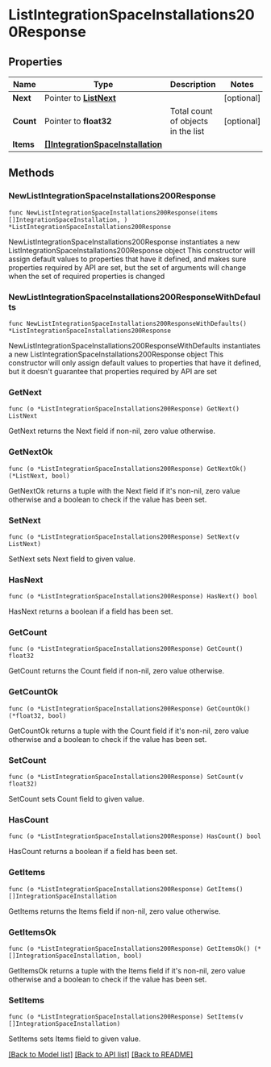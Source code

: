 # ListIntegrationSpaceInstallations200Response

## Properties

Name | Type | Description | Notes
------------ | ------------- | ------------- | -------------
**Next** | Pointer to [**ListNext**](ListNext.md) |  | [optional] 
**Count** | Pointer to **float32** | Total count of objects in the list | [optional] 
**Items** | [**[]IntegrationSpaceInstallation**](IntegrationSpaceInstallation.md) |  | 

## Methods

### NewListIntegrationSpaceInstallations200Response

`func NewListIntegrationSpaceInstallations200Response(items []IntegrationSpaceInstallation, ) *ListIntegrationSpaceInstallations200Response`

NewListIntegrationSpaceInstallations200Response instantiates a new ListIntegrationSpaceInstallations200Response object
This constructor will assign default values to properties that have it defined,
and makes sure properties required by API are set, but the set of arguments
will change when the set of required properties is changed

### NewListIntegrationSpaceInstallations200ResponseWithDefaults

`func NewListIntegrationSpaceInstallations200ResponseWithDefaults() *ListIntegrationSpaceInstallations200Response`

NewListIntegrationSpaceInstallations200ResponseWithDefaults instantiates a new ListIntegrationSpaceInstallations200Response object
This constructor will only assign default values to properties that have it defined,
but it doesn't guarantee that properties required by API are set

### GetNext

`func (o *ListIntegrationSpaceInstallations200Response) GetNext() ListNext`

GetNext returns the Next field if non-nil, zero value otherwise.

### GetNextOk

`func (o *ListIntegrationSpaceInstallations200Response) GetNextOk() (*ListNext, bool)`

GetNextOk returns a tuple with the Next field if it's non-nil, zero value otherwise
and a boolean to check if the value has been set.

### SetNext

`func (o *ListIntegrationSpaceInstallations200Response) SetNext(v ListNext)`

SetNext sets Next field to given value.

### HasNext

`func (o *ListIntegrationSpaceInstallations200Response) HasNext() bool`

HasNext returns a boolean if a field has been set.

### GetCount

`func (o *ListIntegrationSpaceInstallations200Response) GetCount() float32`

GetCount returns the Count field if non-nil, zero value otherwise.

### GetCountOk

`func (o *ListIntegrationSpaceInstallations200Response) GetCountOk() (*float32, bool)`

GetCountOk returns a tuple with the Count field if it's non-nil, zero value otherwise
and a boolean to check if the value has been set.

### SetCount

`func (o *ListIntegrationSpaceInstallations200Response) SetCount(v float32)`

SetCount sets Count field to given value.

### HasCount

`func (o *ListIntegrationSpaceInstallations200Response) HasCount() bool`

HasCount returns a boolean if a field has been set.

### GetItems

`func (o *ListIntegrationSpaceInstallations200Response) GetItems() []IntegrationSpaceInstallation`

GetItems returns the Items field if non-nil, zero value otherwise.

### GetItemsOk

`func (o *ListIntegrationSpaceInstallations200Response) GetItemsOk() (*[]IntegrationSpaceInstallation, bool)`

GetItemsOk returns a tuple with the Items field if it's non-nil, zero value otherwise
and a boolean to check if the value has been set.

### SetItems

`func (o *ListIntegrationSpaceInstallations200Response) SetItems(v []IntegrationSpaceInstallation)`

SetItems sets Items field to given value.



[[Back to Model list]](../README.md#documentation-for-models) [[Back to API list]](../README.md#documentation-for-api-endpoints) [[Back to README]](../README.md)


